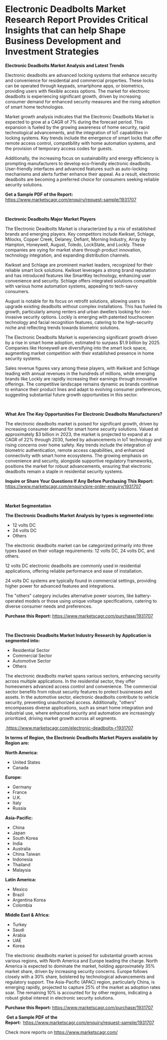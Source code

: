 <p><h1>Electronic Deadbolts Market Research Report Provides Critical Insights that can help Shape Business Development and Investment Strategies</h1></p><p><strong>Electronic Deadbolts Market Analysis and Latest Trends</strong></p>
<p><p>Electronic deadbolts are advanced locking systems that enhance security and convenience for residential and commercial properties. These locks can be operated through keypads, smartphone apps, or biometrics, providing users with flexible access options. The market for electronic deadbolts is experiencing significant growth, driven by increasing consumer demand for enhanced security measures and the rising adoption of smart home technologies.</p><p>Market growth analysis indicates that the Electronic Deadbolts Market is expected to grow at a CAGR of 7% during the forecast period. This expansion is fueled by the growing awareness of home security, rapid technological advancements, and the integration of IoT capabilities in locking systems. Key trends include the emergence of smart locks that offer remote access control, compatibility with home automation systems, and the provision of temporary access codes for guests.</p><p>Additionally, the increasing focus on sustainability and energy efficiency is prompting manufacturers to develop eco-friendly electronic deadbolts. User-friendly interfaces and advanced features such as auto-locking mechanisms and alerts further enhance their appeal. As a result, electronic deadbolts are becoming a preferred choice for consumers seeking reliable security solutions.</p></p>
<p><strong>Get a Sample PDF of the Report:&nbsp;</strong> <a href="https://www.marketscagr.com/enquiry/request-sample/1931707?utm_campaign=2524&utm_medium=2&utm_source=Github&utm_content=ia&utm_term=23022025&utm_id=electronic-deadbolts">https://www.marketscagr.com/enquiry/request-sample/1931707</a></p>
<p>&nbsp;</p>
<p><strong>Electronic Deadbolts Major Market Players</strong></p>
<p><p>The Electronic Deadbolts Market is characterized by a mix of established brands and emerging players. Key competitors include Kwikset, Schlage, Milocks, Copper Creek, Delaney, Defiant, Morning Industry, Array by Hampton, Honeywell, August, Toledo, LockState, and Lockly. These companies are vying for market share through product innovation, technology integration, and expanding distribution channels.</p><p>Kwikset and Schlage are prominent market leaders, recognized for their reliable smart lock solutions. Kwikset leverages a strong brand reputation and has introduced features like SmartKey technology, enhancing user convenience and security. Schlage offers integrated solutions compatible with various home automation systems, appealing to tech-savvy consumers.</p><p>August is notable for its focus on retrofit solutions, allowing users to upgrade existing deadbolts without complex installations. This has fueled its growth, particularly among renters and urban dwellers looking for non-invasive security options. Lockly is emerging with patented touchscreen technology and facial recognition features, catering to the high-security niche and reflecting trends towards biometric solutions.</p><p>The Electronic Deadbolts Market is experiencing significant growth driven by a rise in smart home adoption, estimated to surpass $1.9 billion by 2025. Companies like Honeywell are diversifying into the smart lock space, augmenting market competition with their established presence in home security systems.</p><p>Sales revenue figures vary among these players, with Kwikset and Schlage leading with annual revenues in the hundreds of millions, while emerging brands like Lockly are rapidly increasing their earnings through innovative offerings. The competitive landscape remains dynamic as brands continue to enhance their product lines and adapt to evolving consumer preferences, suggesting substantial future growth opportunities in this sector.</p></p>
<p>&nbsp;</p>
<p><strong>What Are The Key Opportunities For Electronic Deadbolts Manufacturers?</strong></p>
<p><p>The electronic deadbolts market is poised for significant growth, driven by increasing consumer demand for smart home security solutions. Valued at approximately $3 billion in 2023, the market is projected to expand at a CAGR of 22% through 2030, fueled by advancements in IoT technology and rising concerns over home safety. Key trends include the integration of biometric authentication, remote access capabilities, and enhanced connectivity with smart home ecosystems. The growing emphasis on convenience and security, alongside supportive regulatory frameworks, positions the market for robust advancements, ensuring that electronic deadbolts remain a staple in residential security systems.</p></p>
<p><strong>Inquire or Share Your Questions If Any Before Purchasing This Report:</strong> <a href="https://www.marketscagr.com/enquiry/pre-order-enquiry/1931707?utm_campaign=2524&utm_medium=2&utm_source=Github&utm_content=ia&utm_term=23022025&utm_id=electronic-deadbolts">https://www.marketscagr.com/enquiry/pre-order-enquiry/1931707</a></p>
<p>&nbsp;</p>
<p><strong>Market Segmentation</strong></p>
<p><strong>The Electronic Deadbolts Market Analysis by types is segmented into:</strong></p>
<p><ul><li>12 volts DC</li><li>24 volts DC</li><li>Others</li></ul></p>
<p><p>The electronic deadbolts market can be categorized primarily into three types based on their voltage requirements: 12 volts DC, 24 volts DC, and others. </p><p>12 volts DC electronic deadbolts are commonly used in residential applications, offering reliable performance and ease of installation. </p><p>24 volts DC systems are typically found in commercial settings, providing higher power for advanced features and integrations. </p><p>The "others" category includes alternative power sources, like battery-operated models or those using unique voltage specifications, catering to diverse consumer needs and preferences.</p></p>
<p><strong>Purchase this Report:&nbsp;</strong><a href="https://www.marketscagr.com/purchase/1931707?utm_campaign=2524&utm_medium=2&utm_source=Github&utm_content=ia&utm_term=23022025&utm_id=electronic-deadbolts">https://www.marketscagr.com/purchase/1931707</a></p>
<p>&nbsp;</p>
<p><strong>The Electronic Deadbolts Market Industry Research by Application is segmented into:</strong></p>
<p><ul><li>Residential Sector</li><li>Commercial Sector</li><li>Automotive Sector</li><li>Others</li></ul></p>
<p><p>The electronic deadbolts market spans various sectors, enhancing security across multiple applications. In the residential sector, they offer homeowners advanced access control and convenience. The commercial sector benefits from robust security features to protect businesses and assets. In the automotive sector, electronic deadbolts contribute to vehicle security, preventing unauthorized access. Additionally, "others" encompasses diverse applications, such as smart home integration and industrial use, where enhanced security and automation are increasingly prioritized, driving market growth across all segments.</p></p>
<p><a href="https://www.marketscagr.com/electronic-deadbolts-r1931707?utm_campaign=2524&utm_medium=2&utm_source=Github&utm_content=ia&utm_term=23022025&utm_id=electronic-deadbolts">&nbsp;https://www.marketscagr.com/electronic-deadbolts-r1931707</a></p>
<p><strong>In terms of Region, the Electronic Deadbolts Market Players available by Region are:</strong></p>
<p>
    <p> <strong> North America: </strong>
        <ul>
            <li>United States</li>
            <li>Canada</li>
        </ul>
        </p> 
    <p> <strong> Europe: </strong>
        <ul>
            <li>Germany</li>
            <li>France</li>
            <li>U.K.</li>
            <li>Italy</li>
            <li>Russia</li>
        </ul>
        </p> 
    <p> <strong> Asia-Pacific: </strong>
        <ul>
            <li>China</li>
            <li>Japan</li>
            <li>South Korea</li>
            <li>India</li>
            <li>Australia</li>
            <li>China Taiwan</li>
            <li>Indonesia</li>
            <li>Thailand</li>
            <li>Malaysia</li>
        </ul>
        </p> 
    <p> <strong> Latin America: </strong>
        <ul>
            <li>Mexico</li>
            <li>Brazil</li>
            <li>Argentina Korea</li>
            <li>Colombia</li>
        </ul>
        </p> 
    <p> <strong> Middle East & Africa: </strong>
        <ul>
            <li>Turkey</li>
            <li>Saudi</li>
            <li>Arabia</li>
            <li>UAE</li>
            <li>Korea</li>
        </ul>
    </p>
    </p>
<p><p>The electronic deadbolts market is poised for substantial growth across various regions, with North America and Europe leading the charge. North America is expected to dominate the market, holding approximately 35% market share, driven by increasing security concerns. Europe follows closely with a 30% share, bolstered by technological advancements and regulatory support. The Asia-Pacific (APAC) region, particularly China, is emerging rapidly, projected to capture 25% of the market as adoption rates soar. The remaining 10% is accounted for by other regions, indicating a robust global interest in electronic security solutions.</p></p>
<p><strong>Purchase this Report: </strong><a href="https://www.marketscagr.com/purchase/1931707?utm_campaign=2524&utm_medium=2&utm_source=Github&utm_content=ia&utm_term=23022025&utm_id=electronic-deadbolts">https://www.marketscagr.com/purchase/1931707</a></p>
<p>&nbsp;<strong>Get a Sample PDF of the Report:&nbsp;&nbsp;</strong><a href="https://www.marketscagr.com/enquiry/request-sample/1931707?utm_campaign=2524&utm_medium=2&utm_source=Github&utm_content=ia&utm_term=23022025&utm_id=electronic-deadbolts">https://www.marketscagr.com/enquiry/request-sample/1931707</a></p>
<p><strong></strong></p>
<p>Check more reports on <a href="https://www.marketscagr.com/?utm_campaign=2524&utm_medium=2&utm_source=Github&utm_content=ia&utm_term=23022025&utm_id=electronic-deadbolts">https://www.marketscagr.com/</a></p>
